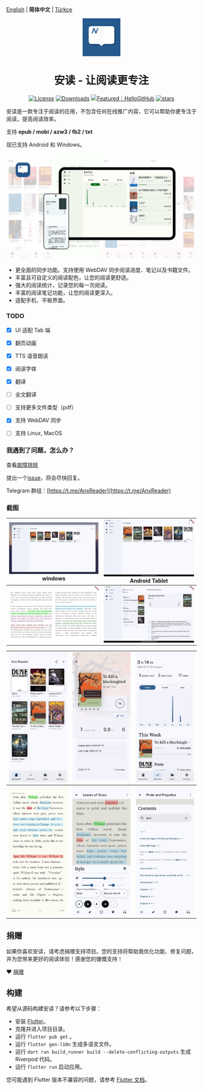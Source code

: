 [English](README.md) | **简体中文** | [Türkçe](README_tr.md)

<p align="center">
  <img src="./docs/images/Anx-logo.jpg" alt="Anx-logo" width="100" />
</p>
<h1 align="center">安读 - 让阅读更专注</h1>

<p align="center">
  <a href="https://github.com/Anxcye/anx-reader/blob/main/LICENSE"><img src="https://img.shields.io/github/license/anxcye/anx-reader" alt="License" ></a>
  <a href="https://github.com/Anxcye/anx-reader/releases"><img src="https://img.shields.io/github/downloads/anxcye/anx-reader/total" alt="Downloads"></a>
  <a href="https://hellogithub.com/repository/819a2b3050204451bed552a8812114e5" target="_blank"><img src="https://abroad.hellogithub.com/v1/widgets/recommend.svg?rid=819a2b3050204451bed552a8812114e5&claim_uid=WBA1XOQirm2GRqs&theme=small" alt="Featured｜HelloGitHub"/></a>
  <a href="https://github.com/anxcye/anx-reader/stargazers"><img src="https://img.shields.io/github/stars/anxcye/anx-reader" alt="stars"></a>
</p>


安读是一款专注于阅读的应用，不包含任何在线推广内容，它可以帮助你更专注于阅读，提高阅读效率。

支持 **epub / mobi / azw3 / fb2 / txt**

现已支持 Android 和 Windows。

![](./docs/images/9_zh.jpg)



- 更全面的同步功能。支持使用 WebDAV 同步阅读进度、笔记以及书籍文件。
- 丰富且可自定义的阅读配色，让您的阅读更舒适。
- 强大的阅读统计，记录您的每一次阅读。
- 丰富的阅读笔记功能，让您的阅读更深入。
- 适配手机、平板界面。



### TODO
- [X] UI 适配 Tab 端
- [X] 翻页动画
- [X] TTS 语音朗读
- [X] 阅读字体
- [X] 翻译
- [ ] 全文翻译
- [ ] 支持更多文件类型（pdf）
- [X] 支持 WebDAV 同步
- [ ] 支持 Linux, MacOS



### 我遇到了问题，怎么办？
查看[故障排除](./docs/troubleshooting.md#简体中文)

提出一个[issue](https://github.com/Anxcye/anx-reader/issues/new/choose)，将会尽快回复。

Telegram 群组：[https://t.me/AnxReader](https://t.me/AnxReader)

### 截图
| ![](./docs/images/windows_main.png)**windows** | ![](./docs/images/2wen.png) **Android Tablet**|
|:--:|:-:|
| ![](./docs/images/1wen.png) | ![](./docs/images/3wen.png) |

| ![](./docs/images/5men.jpg) | ![](./docs/images/1men.jpg) |![](./docs/images/7men.jpg)|
|:--:|:--:|:--:|
| ![](./docs/images/10men.jpg) | ![](./docs/images/9men.jpg) | ![](./docs/images/8men.jpg)|


## 捐赠
如果你喜欢安读，请考虑捐赠支持项目。您的支持将帮助我优化功能、修复问题，并为您带来更好的阅读体验！感谢您的慷慨支持！

❤️ [捐赠](https://anxcye.com/home/7)



## 构建
希望从源码构建安读？请参考以下步骤：
- 安装 [Flutter](https://flutter.dev)。
- 克隆并进入项目目录。
- 运行 `flutter pub get` 。
- 运行 `flutter gen-l10n` 生成多语言文件。
- 运行 `dart run build_runner build --delete-conflicting-outputs` 生成 Riverpod 代码。
- 运行 `flutter run` 启动应用。

您可能遇到 Flutter 版本不兼容的问题，请参考 [Flutter 文档](https://flutter.dev/docs/get-started/install)。


